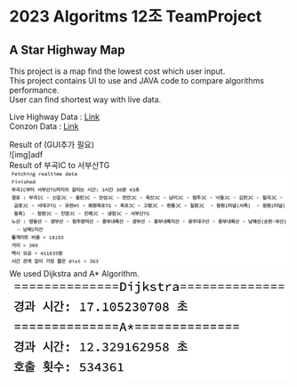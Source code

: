 # 2023 Algoritms 12조 TeamProject
## A Star Highway Map
This project is a map find the lowest cost which user input.   
This project contains UI to use and JAVA code to compare algorithms performance.   
User can find shortest way with live data.  
   
Live Highway Data : [Link](http://data.ex.co.kr/openapi/basicinfo/openApiInfoM?apiId=0405&serviceType=OPENAPI&keyWord=&searchDayFrom=2014.12.01&searchDayTo=2023.11.25&CATEGORY=&GROUP_TR=&sId=552)   
Conzon Data : [Link](https://www.bigdata-transportation.kr/frn/prdt/detail?prdtId=PRDTNUM_000000000009)   
   
Result of (GUI추가 필요)  
![img]adf   
Result of 부곡IC to 서부산TG   
![img](https://github.com/One-HyeWon/2023-Algorithms/blob/main/assets/result.png?raw=true)   
We used Dijkstra and A* Algorithm.   
![img](https://github.com/One-HyeWon/2023-Algorithms/blob/main/assets/Astar%20vs%20dijkstra.png?raw=true)   
